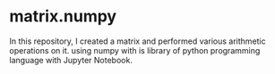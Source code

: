 # matrix.numpy
In this repository, I created a matrix and performed various arithmetic operations on it. using numpy with is library of python programming language with Jupyter Notebook.
